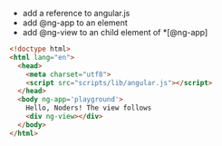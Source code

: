 * add a reference to angular.js
* add @ng-app to an element
* add @ng-view to an child element of *[@ng-app]
```html
<!doctype html>
<html lang="en">
  <head>
    <meta charset="utf8">
    <script src="scripts/lib/angular.js"></script>     
  </head>
  <body ng-app='playground'>
    Hello, Noders! The view follows
    <div ng-view></div>
  </body>
</html>
```